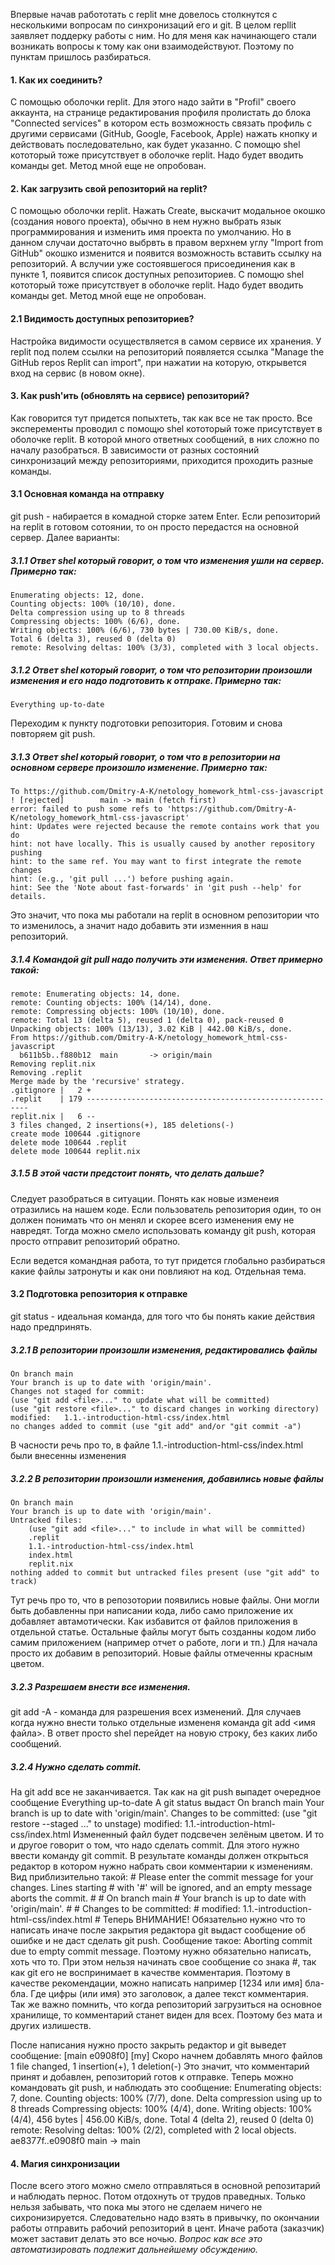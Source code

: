 Впервые начав работотать с replit мне довелось столкнутся с несколькими вопросам по синхронизаций его и git.
В целом repllit заявляет поддерку работы с ним. Но для меня как начинающего стали возникать вопросы к тому как они взаимодействуют. Поэтому по пунктам пришлось разбираться.

#### 1. Как их соединить?
С помощью оболочки replit. Для этого надо зайти в "Profil" своего аккаунта, на странице редактирования профиля пролистать до блока "Connected services" в котором есть возможность связать профиль с другими сервисами (GitHub, Google, Facebook, Apple) нажать кнопку и действовать последовательно, как будет указанно.
С помощю shel кототорый тоже присутствует в оболочке replit. Надо будет вводить команды get. Метод мной еще не опробован.

#### 2. Как загрузить свой репозиторий на replit?
С помощью оболочки replit. Нажать Create, выскачит модальное окошко (создания нового проекта), обычно в нем нужно выбрать язык программирования и изменить имя проекта по умолчанию. Но в данном случаи достаточно выбрвть в правом верхнем углу "Import from GitHub" окошко изменится и появится возможность вставить ссылку на репозиторий. А вслучии уже состоявшегося присоединения как в пункте 1, появится список доступных репозиториев.
С помощю shel кототорый тоже присутствует в оболочке replit. Надо будет вводить команды get. Метод мной еще не опробован.

#### 2.1 Видимость доступных репозиториев?
Настройка видимости осуществляется в самом сервисе их хранения. У replit под полем ссылки на репозиторий появляется ссылка "Manage the GitHub repos Replit can import", при нажатии на которую, открывется вход на сервис (в новом окне).

#### 3. Как push'ить (обновлять на сервисе) репозиторий?
Как говорится тут придется попыхтеть, так как все не так просто. Все эксперементы проводил с помощю shel кототорый тоже присутствует в оболочке replit. В которой много ответных сообщений, в них сложно по началу разобраться. В зависимости от разных состояний синхронизаций между репозиториями, приходится проходить разные команды.
#### 3.1 Основная команда на отправку
git push - набирается в комадной сторке затем Enter. Если репозиторий на replit в готовом сотоянии, то он просто передастся на основной сервер. Далее варианты:
##### 3.1.1 Ответ shel который говорит, о том что изменения ушли на сервер. Примерно так:
    Enumerating objects: 12, done.
    Counting objects: 100% (10/10), done.
    Delta compression using up to 8 threads
    Compressing objects: 100% (6/6), done.
    Writing objects: 100% (6/6), 730 bytes | 730.00 KiB/s, done.
    Total 6 (delta 3), reused 0 (delta 0)
    remote: Resolving deltas: 100% (3/3), completed with 3 local objects.
##### 3.1.2 Ответ shel который говорит, о том что репозитории произошли изменения и его надо подготовить к отпраке. Примерно так:
    Everything up-to-date
Переходим к пункту подготовки репозитория. Готовим и снова повторяем git push.

##### 3.1.3 Ответ shel который говорит, о том что в репозитории на основном сервере произошло изменение. Примерно так:
    To https://github.com/Dmitry-A-K/netology_homework_html-css-javascript
    ! [rejected]        main -> main (fetch first)
    error: failed to push some refs to 'https://github.com/Dmitry-A-K/netology_homework_html-css-javascript'
    hint: Updates were rejected because the remote contains work that you do
    hint: not have locally. This is usually caused by another repository pushing
    hint: to the same ref. You may want to first integrate the remote changes
    hint: (e.g., 'git pull ...') before pushing again.
    hint: See the 'Note about fast-forwards' in 'git push --help' for details.
Это значит, что пока мы работали на replit в основном репозитории что то изменилось, а значит надо добавить эти изменния в наш репозиторий.
##### 3.1.4 Командой git pull надо получить эти изменения. Ответ примерно такой:
    remote: Enumerating objects: 14, done.
    remote: Counting objects: 100% (14/14), done.
    remote: Compressing objects: 100% (10/10), done.
    remote: Total 13 (delta 5), reused 1 (delta 0), pack-reused 0
    Unpacking objects: 100% (13/13), 3.02 KiB | 442.00 KiB/s, done.
    From https://github.com/Dmitry-A-K/netology_homework_html-css-javascript
      b611b5b..f880b12  main       -> origin/main
    Removing replit.nix
    Removing .replit
    Merge made by the 'recursive' strategy.
    .gitignore |   2 +
    .replit    | 179 ---------------------------------------------------------
    replit.nix |   6 --
    3 files changed, 2 insertions(+), 185 deletions(-)
    create mode 100644 .gitignore
    delete mode 100644 .replit
    delete mode 100644 replit.nix
##### 3.1.5 В этой части предстоит понять, что делать дальше?
Следует разобраться в ситуации. Понять как новые изменеия отразились на нашем коде. Если пользователь репозитория один, то он должен понимать что он менял и скорее всего изменения ему не навредят. Тогда можно смело использовать команду git push, которая просто отправит репозиторий обратно.

Если ведется командная работа, то тут придется глобально разбираться какие файлы затронуты и как они повлияют на код. Отдельная тема.

#### 3.2 Подготовка репозитория к отправке
git status - идеальная команда, для того что бы понять какие действия надо предпринять.
##### 3.2.1 В репозитории произошли изменения, редактировались файлы
    On branch main
    Your branch is up to date with 'origin/main'.
    Changes not staged for commit:
    (use "git add <file>..." to update what will be committed)
    (use "git restore <file>..." to discard changes in working directory)
    modified:   1.1.-introduction-html-css/index.html
    no changes added to commit (use "git add" and/or "git commit -a")
В часности речь про то, в файле 1.1.-introduction-html-css/index.html были внесенны изменения
##### 3.2.2 В репозитории произошли изменения, добавились новые файлы
    On branch main
    Your branch is up to date with 'origin/main'.
    Untracked files:
        (use "git add <file>..." to include in what will be committed)
        .replit
        1.1.-introduction-html-css/index.html
        index.html
        replit.nix
    nothing added to commit but untracked files present (use "git add" to track)
Тут речь про то, что в репозотории появились новые файлы. Они могли быть добавленны при написании кода, либо само приложение их добавляет автамотически. Как избавится от файлов приложения в отдельной статье. Остальные файлы могут быть созданны кодом либо самим приложением (например отчет о работе, логи и тп.) Для начала просто их добавим в репозиторий. Новые файлы отмеченны красным цветом.
##### 3.2.3 Разрешаем внести все изменения.
git add -A - команда для разрешения всех изменений. Для случаев когда нужно внести только отдельные измененя команда git add <имя файла>. В ответ просто shel перейдет на новую строку, без каких либо сообщений.
##### 3.2.4 Нужно сделать commit.
На git add все не заканчивается. Так как на git push выпадет очередное сообщение
        Everything up-to-date
        А git status выдаст
        On branch main
        Your branch is up to date with 'origin/main'.
        Changes to be committed:
        (use "git restore --staged <file>..." to unstage)
        modified:   1.1.-introduction-html-css/index.html
Измененный файл будет подсвечен зелёным цветом.
И то и другое говорит о том, что надо сделать commit. Для этого нужно ввести команду git commit.
В результате команды должен открыться редактор в котором нужно набрать свои комментарии к изменениям. Вид приблизительно такой:
        # Please enter the commit message for your changes. Lines starting
        # with '#' will be ignored, and an empty message aborts the commit.
        #
        # On branch main
        # Your branch is up to date with 'origin/main'.
        #
        # Changes to be committed:
        #	modified:   1.1.-introduction-html-css/index.html
        #
Теперь ВНИМАНИЕ! Обязательно нужно что то написать иначе после закрытия редактора git выдаст сообщение об ошибке и не даст сделать git push. Сообщение такое:
        Aborting commit due to empty commit message.
Поэтому нужно обязательно написать, хоть что то. При этом нельзя начинать свое сообщение со знака #, так как git его не воспринимает в качестве комментария. Поэтому в качестве рекомендации, можно написать например [1234 или имя] бла-бла. Где цифры (или имя) это заголовок, а далее текст комментария. Так же важно помнить, что когда репозиторий загрузиться на основное хранилище, то комментарий станет виден для всех. Поэтому без мата и других излишеств.

После написания нужно просто закрыть редактор и git выведет сообщение:
        [main e0908f0] [my] Скоро начнем добавлять много файлов
        1 file changed, 1 insertion(+), 1 deletion(-)
Это значит, что комментарий принят и добавлен, репозиторий готов к отправке. Теперь можно командовать git push, и наблюдать это сообщение:
        Enumerating objects: 7, done.
        Counting objects: 100% (7/7), done.
        Delta compression using up to 8 threads
        Compressing objects: 100% (4/4), done.
        Writing objects: 100% (4/4), 456 bytes | 456.00 KiB/s, done.
        Total 4 (delta 2), reused 0 (delta 0)
        remote: Resolving deltas: 100% (2/2), completed with 2 local objects.
        ae8377f..e0908f0  main -> main
    
#### 4. Магия синхронизации
После всего этого можно смело отправляться в основной репозитарий и наблюдать пернос. Потом отдохнуть от трудов праведных. Только нельзя забывать, что пока мы этого не сделаем ничего не сихронизируется. Следовательно надо взять в привычку, по окончании работы отправить рабочий репозиторий в цент. Иначе работа (заказчик) может заставит делать это все ночью.
<i> Вопрос как все это автоматизировать подлежит дальнейшему обсуждению.
